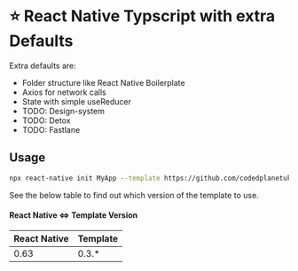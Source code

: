 # :star: React Native Typscript with extra Defaults

Extra defaults are:

- Folder structure like React Native Boilerplate
- Axios for network calls
- State with simple useReducer
- TODO: Design-system
- TODO: Detox
- TODO: Fastlane

## Usage

```sh
npx react-native init MyApp --template https://github.com/codedplanetuk/react-native-typescript-defaults.git
```

See the below table to find out which version of the template to use.

#### React Native <=> Template Version

| React Native | Template |
| ------------ | -------- |
| 0.63         | 0.3.\*   |
